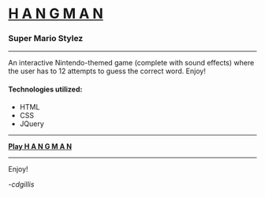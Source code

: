 # [H  A  N  G  M  A  N](https://cdgillis.github.io/word-guess-game/)
### Super Mario Stylez

---

An interactive Nintendo-themed game (complete with sound effects) where the user has to 12 attempts to guess the correct word. Enjoy!

#### Technologies utilized: 

* HTML 
* CSS
* JQuery

---

**[Play H A N G M A N](https://cdgillis.github.io/word-guess-game/)**

---

Enjoy!

-*cdgillis*
